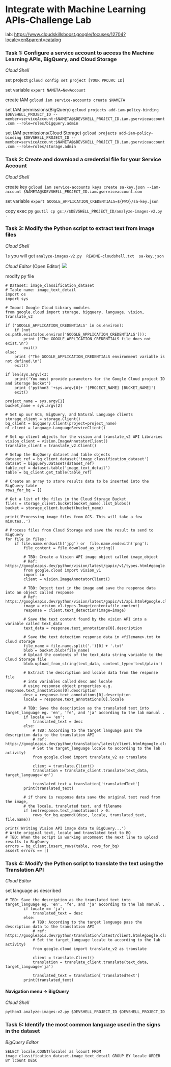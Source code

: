 # Integrate with Machine Learning APIs-Challenge Lab

lab: https://www.cloudskillsboost.google/focuses/12704?locale=en&parent=catalog

### Task 1: Configure a service account to access the Machine Learning APIs, BigQuery, and Cloud Storage

*Cloud Shell*

set project
`gcloud config set project [YOUR PROJRC ID]`

set variable
`export NAMETA=NewAccount`

create IAM
`gcloud iam service-accounts create $NAMETA`

set IAM permissions(BigQuery)
`gcloud projects add-iam-policy-binding $DEVSHELL_PROJECT_ID --member=serviceAccount:$NAMETA@$DEVSHELL_PROJECT_ID.iam.gserviceaccount.com --role=roles/bigquery.admin`

set IAM permissions(Cloud Storage)
`gcloud projects add-iam-policy-binding $DEVSHELL_PROJECT_ID --member=serviceAccount:$NAMETA@$DEVSHELL_PROJECT_ID.iam.gserviceaccount.com --role=roles/storage.admin`

### Task 2: Create and download a credential file for your Service Account

*Cloud Shell*

create key
`gcloud iam service-accounts keys create sa-key.json --iam-account $NAMETA@$DEVSHELL_PROJECT_ID.iam.gserviceaccount.com`

set variable
`export GOOGLE_APPLICATION_CREDENTIALS=${PWD}/sa-key.json`

copy exec py
`gsutil cp gs://$DEVSHELL_PROJECT_ID/analyze-images-v2.py .`

### Task 3: Modify the Python script to extract text from image files

*Cloud Shell*

`ls`
you will get `analyze-images-v2.py  README-cloudshell.txt  sa-key.json`

*Cloud Editor* (Open Editor)
![](https://i.imgur.com/5WdeE21.png)

modify py file
```python=
# Dataset: image_classification_dataset
# Table name: image_text_detail
import os
import sys

# Import Google Cloud Library modules
from google.cloud import storage, bigquery, language, vision, translate_v2

if ('GOOGLE_APPLICATION_CREDENTIALS' in os.environ):
    if (not os.path.exists(os.environ['GOOGLE_APPLICATION_CREDENTIALS'])):
        print ("The GOOGLE_APPLICATION_CREDENTIALS file does not exist.\n")
        exit()
else:
    print ("The GOOGLE_APPLICATION_CREDENTIALS environment variable is not defined.\n")
    exit()

if len(sys.argv)<3:
    print('You must provide parameters for the Google Cloud project ID and Storage bucket')
    print ('python3 '+sys.argv[0]+ '[PROJECT_NAME] [BUCKET_NAME]')
    exit()

project_name = sys.argv[1]
bucket_name = sys.argv[2]

# Set up our GCS, BigQuery, and Natural Language clients
storage_client = storage.Client()
bq_client = bigquery.Client(project=project_name)
nl_client = language.LanguageServiceClient()

# Set up client objects for the vision and translate_v2 API Libraries
vision_client = vision.ImageAnnotatorClient()
translate_client = translate_v2.Client()

# Setup the BigQuery dataset and table objects
dataset_ref = bq_client.dataset('image_classification_dataset')
dataset = bigquery.Dataset(dataset_ref)
table_ref = dataset.table('image_text_detail')
table = bq_client.get_table(table_ref)

# Create an array to store results data to be inserted into the BigQuery table
rows_for_bq = []

# Get a list of the files in the Cloud Storage Bucket
files = storage_client.bucket(bucket_name).list_blobs()
bucket = storage_client.bucket(bucket_name)

print('Processing image files from GCS. This will take a few minutes..')

# Process files from Cloud Storage and save the result to send to BigQuery
for file in files:
    if file.name.endswith('jpg') or  file.name.endswith('png'):
        file_content = file.download_as_string()

        # TBD: Create a Vision API image object called image_object
        # Ref: https://googleapis.dev/python/vision/latest/gapic/v1/types.html#google.cloud.vision_v1.types.Image
        from google.cloud import vision_v1
        import io
        client = vision.ImageAnnotatorClient()

        # TBD: Detect text in the image and save the response data into an object called response
        # Ref: https://googleapis.dev/python/vision/latest/gapic/v1/api.html#google.cloud.vision_v1.ImageAnnotatorClient.document_text_detection
        image = vision_v1.types.Image(content=file_content)
        response = client.text_detection(image=image)

        # Save the text content found by the vision API into a variable called text_data
        text_data = response.text_annotations[0].description

        # Save the text detection response data in <filename>.txt to cloud storage
        file_name = file.name.split('.')[0] + '.txt'
        blob = bucket.blob(file_name)
        # Upload the contents of the text_data string variable to the Cloud Storage file
        blob.upload_from_string(text_data, content_type='text/plain')

        # Extract the description and locale data from the response file
        # into variables called desc and locale
        # using response object properties e.g. response.text_annotations[0].description
        desc = response.text_annotations[0].description
        locale = response.text_annotations[0].locale

        # TBD: Save the description as the translated text into target_language eg. 'en', 'fe', and 'ja' according to the lab manual .
        if locale == 'en':
            translated_text = desc
        else:
            # TBD: According to the target language pass the description data to the translation API
            # ref: https://googleapis.dev/python/translation/latest/client.html#google.cloud.translate_v2.client.Client.translate
            # Set the target_language locale to according to the lab activity)
            from google.cloud import translate_v2 as translate
            
            client = translate.Client()
            translation = translate_client.translate(text_data, target_language='en')

            translated_text = translation['translatedText']
        print(translated_text)

        # if there is response data save the original text read from the image,
        # the locale, translated text, and filename
        if len(response.text_annotations) > 0:
            rows_for_bq.append((desc, locale, translated_text, file.name))

print('Writing Vision API image data to BigQuery...')
# Write original text, locale and translated text to BQ
# TBD: When the script is working uncomment the next line to upload results to BigQuery
errors = bq_client.insert_rows(table, rows_for_bq)
assert errors == []
```

### Task 4: Modify the Python script to translate the text using the Translation API

*Cloud Editor*

set language as described
```python=
# TBD: Save the description as the translated text into target_language eg. 'en', 'fe', and 'ja' according to the lab manual .
        if locale == 'ja':
            translated_text = desc
        else:
            # TBD: According to the target language pass the description data to the translation API
            # ref: https://googleapis.dev/python/translation/latest/client.html#google.cloud.translate_v2.client.Client.translate
            # Set the target_language locale to according to the lab activity)
            from google.cloud import translate_v2 as translate
            
            client = translate.Client()
            translation = translate_client.translate(text_data, target_language='ja')

            translated_text = translation['translatedText']
        print(translated_text)
```

#### Navigation menu -> BigQuery

*Cloud Shell*

`python3 analyze-images-v2.py $DEVSHELL_PROJECT_ID $DEVSHELL_PROJECT_ID`

### Task 5: Identify the most common language used in the signs in the dataset

*BigQuery Editor*
```sql=
SELECT locale,COUNT(locale) as lcount FROM image_classification_dataset.image_text_detail GROUP BY locale ORDER BY lcount DESC
```


